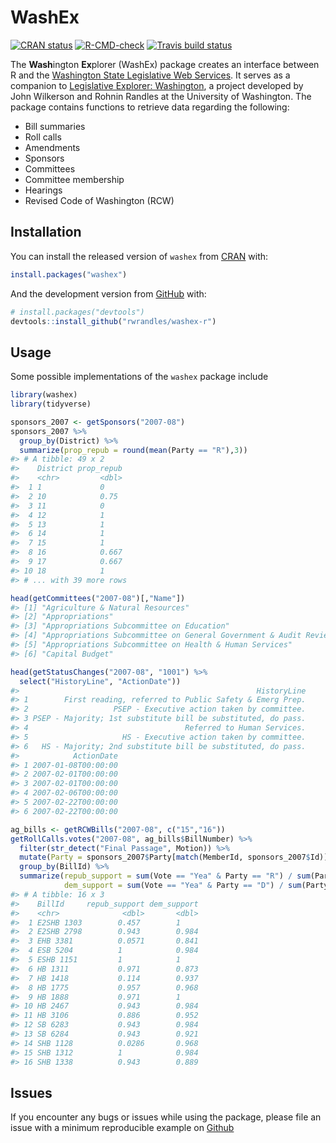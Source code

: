 
<!-- README.md is generated from README.Rmd. Please edit that file -->

# WashEx

<!-- badges: start -->

[![CRAN
status](https://www.r-pkg.org/badges/version/washex)](https://CRAN.R-project.org/package=washex)
[![R-CMD-check](https://github.com/rwrandles/washex-r/workflows/R-CMD-check/badge.svg)](https://github.com/rwrandles/washex-r/actions)
[![Travis build
status](https://travis-ci.com/rwrandles/washex-r.svg?branch=main)](https://app.travis-ci.com/github/rwrandles/washex-r)
<!-- badges: end -->

The **Wash**ington **Ex**plorer (WashEx) package creates an interface
between R and the [Washington State Legislative Web
Services](https://wslwebservices.leg.wa.gov). It serves as a companion to
[Legislative Explorer: Washington](http://legex.org/wa/process), a
project developed by John Wilkerson and Rohnin Randles at the University
of Washington. The package contains functions to retrieve data regarding
the following:

-   Bill summaries
-   Roll calls
-   Amendments
-   Sponsors
-   Committees
-   Committee membership
-   Hearings
-   Revised Code of Washington (RCW)

## Installation

You can install the released version of `washex` from
[CRAN](https://CRAN.R-project.org) with:

``` r
install.packages("washex")
```

And the development version from [GitHub](https://github.com/) with:

``` r
# install.packages("devtools")
devtools::install_github("rwrandles/washex-r")
```

## Usage

Some possible implementations of the `washex` package include

``` r
library(washex)
library(tidyverse)

sponsors_2007 <- getSponsors("2007-08")
sponsors_2007 %>% 
  group_by(District) %>%
  summarize(prop_repub = round(mean(Party == "R"),3))
#> # A tibble: 49 x 2
#>    District prop_repub
#>    <chr>         <dbl>
#>  1 1             0    
#>  2 10            0.75 
#>  3 11            0    
#>  4 12            1    
#>  5 13            1    
#>  6 14            1    
#>  7 15            1    
#>  8 16            0.667
#>  9 17            0.667
#> 10 18            1    
#> # ... with 39 more rows

head(getCommittees("2007-08")[,"Name"])
#> [1] "Agriculture & Natural Resources"                                 
#> [2] "Appropriations"                                                  
#> [3] "Appropriations Subcommittee on Education"                        
#> [4] "Appropriations Subcommittee on General Government & Audit Review"
#> [5] "Appropriations Subcommittee on Health & Human Services"          
#> [6] "Capital Budget"

head(getStatusChanges("2007-08", "1001") %>%
  select("HistoryLine", "ActionDate"))
#>                                                     HistoryLine
#> 1        First reading, referred to Public Safety & Emerg Prep.
#> 2                   PSEP - Executive action taken by committee.
#> 3 PSEP - Majority; 1st substitute bill be substituted, do pass.
#> 4                                   Referred to Human Services.
#> 5                     HS - Executive action taken by committee.
#> 6   HS - Majority; 2nd substitute bill be substituted, do pass.
#>            ActionDate
#> 1 2007-01-08T00:00:00
#> 2 2007-02-01T00:00:00
#> 3 2007-02-01T00:00:00
#> 4 2007-02-06T00:00:00
#> 5 2007-02-22T00:00:00
#> 6 2007-02-22T00:00:00

ag_bills <- getRCWBills("2007-08", c("15","16"))
getRollCalls.votes("2007-08", ag_bills$BillNumber) %>% 
  filter(str_detect("Final Passage", Motion)) %>%
  mutate(Party = sponsors_2007$Party[match(MemberId, sponsors_2007$Id)]) %>%
  group_by(BillId) %>%
  summarize(repub_support = sum(Vote == "Yea" & Party == "R") / sum(Party == "R"),
            dem_support = sum(Vote == "Yea" & Party == "D") / sum(Party == "D"))
#> # A tibble: 16 x 3
#>    BillId     repub_support dem_support
#>    <chr>              <dbl>       <dbl>
#>  1 E2SHB 1303        0.457        1    
#>  2 E2SHB 2798        0.943        0.984
#>  3 EHB 3381          0.0571       0.841
#>  4 ESB 5204          1            0.984
#>  5 ESHB 1151         1            1    
#>  6 HB 1311           0.971        0.873
#>  7 HB 1418           0.114        0.937
#>  8 HB 1775           0.957        0.968
#>  9 HB 1888           0.971        1    
#> 10 HB 2467           0.943        0.984
#> 11 HB 3106           0.886        0.952
#> 12 SB 6283           0.943        0.984
#> 13 SB 6284           0.943        0.921
#> 14 SHB 1128          0.0286       0.968
#> 15 SHB 1312          1            0.984
#> 16 SHB 1338          0.943        0.889
```

## Issues

If you encounter any bugs or issues while using the package, please file
an issue with a minimum reproducible example on
[Github](https://github.com/rwrandles/washex-r/issues)
